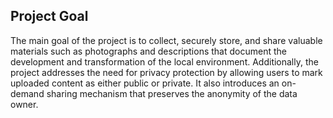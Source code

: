 ## Project Goal
The main goal of the project is to collect, securely store, and share valuable materials
such as photographs and descriptions that document the development and transformation of the local environment. 
Additionally, the project addresses the need for privacy protection by allowing users to mark uploaded content as either public or private. 
It also introduces an on-demand sharing mechanism that preserves the anonymity of the data owner.
